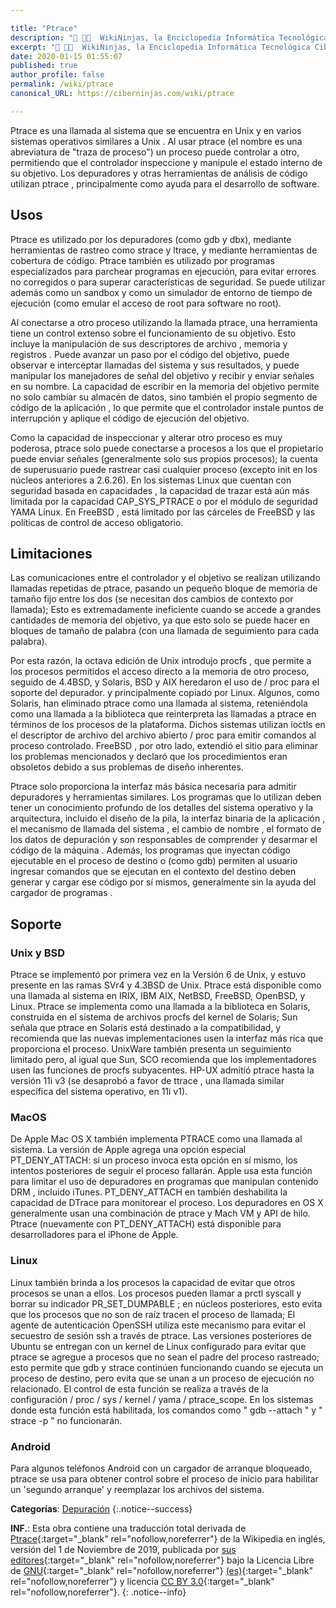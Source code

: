 ```yaml
---

title: "Ptrace"
description: "📖 👨‍💻  WikiNinjas, la Enciclopedia Informática Tecnológica Ciberninjas: Ptrace"
excerpt: "📖 👨‍💻  WikiNinjas, la Enciclopedia Informática Tecnológica Ciberninjas: Ptrace"
date: 2020-01-15 01:55:07
published: true
author_profile: false
permalink: /wiki/ptrace
canonical_URL: https://ciberninjas.com/wiki/ptrace

---
```


Ptrace es una llamada al sistema que se encuentra en Unix y en varios sistemas operativos similares a Unix . Al usar ptrace (el nombre es una abreviatura de "traza de proceso") un proceso puede controlar a otro, permitiendo que el controlador inspeccione y manipule el estado interno de su objetivo. Los depuradores y otras herramientas de análisis de código utilizan ptrace , principalmente como ayuda para el desarrollo de software.

## Usos

Ptrace es utilizado por los depuradores (como gdb y dbx), mediante herramientas de rastreo como strace y ltrace, y mediante herramientas de cobertura de código. Ptrace también es utilizado por programas especializados para parchear programas en ejecución, para evitar errores no corregidos o para superar características de seguridad. Se puede utilizar además como un sandbox y como un simulador de entorno de tiempo de ejecución (como emular el acceso de root para software no root).

Al conectarse a otro proceso utilizando la llamada ptrace, una herramienta tiene un control extenso sobre el funcionamiento de su objetivo. Esto incluye la manipulación de sus descriptores de archivo , memoria y registros . Puede avanzar un paso por el código del objetivo, puede observar e interceptar llamadas del sistema y sus resultados, y puede manipular los manejadores de señal del objetivo y recibir y enviar señales en su nombre. La capacidad de escribir en la memoria del objetivo permite no solo cambiar su almacén de datos, sino también el propio segmento de código de la aplicación , lo que permite que el controlador instale puntos de interrupción y aplique el código de ejecución del objetivo.

Como la capacidad de inspeccionar y alterar otro proceso es muy poderosa, ptrace solo puede conectarse a procesos a los que el propietario puede enviar señales (generalmente solo sus propios procesos); la cuenta de superusuario puede rastrear casi cualquier proceso (excepto init en los núcleos anteriores a 2.6.26). En los sistemas Linux que cuentan con seguridad basada en capacidades , la capacidad de trazar está aún más limitada por la capacidad CAP_SYS_PTRACE o por el módulo de seguridad YAMA Linux. En FreeBSD , está limitado por las cárceles de FreeBSD y las políticas de control de acceso obligatorio.

## Limitaciones

Las comunicaciones entre el controlador y el objetivo se realizan utilizando llamadas repetidas de ptrace, pasando un pequeño bloque de memoria de tamaño fijo entre los dos (se necesitan dos cambios de contexto por llamada); Esto es extremadamente ineficiente cuando se accede a grandes cantidades de memoria del objetivo, ya que esto solo se puede hacer en bloques de tamaño de palabra (con una llamada de seguimiento para cada palabra).

Por esta razón, la octava edición de Unix introdujo procfs , que permite a los procesos permitidos el acceso directo a la memoria de otro proceso, seguido de 4.4BSD, y Solaris, BSD y AIX heredaron el uso de / proc para el soporte del depurador. y principalmente copiado por Linux. Algunos, como Solaris, han eliminado ptrace como una llamada al sistema, reteniéndola como una llamada a la biblioteca que reinterpreta las llamadas a ptrace en términos de los procesos de la plataforma. Dichos sistemas utilizan ioctls en el descriptor de archivo del archivo abierto / proc para emitir comandos al proceso controlado. FreeBSD , por otro lado, extendió el sitio para eliminar los problemas mencionados y declaró que los procedimientos eran obsoletos debido a sus problemas de diseño inherentes. 

Ptrace solo proporciona la interfaz más básica necesaria para admitir depuradores y herramientas similares. Los programas que lo utilizan deben tener un conocimiento profundo de los detalles del sistema operativo y la arquitectura, incluido el diseño de la pila, la interfaz binaria de la aplicación , el mecanismo de llamada del sistema , el cambio de nombre , el formato de los datos de depuración y son responsables de comprender y desarmar el código de la máquina . Además, los programas que inyectan código ejecutable en el proceso de destino o (como gdb) permiten al usuario ingresar comandos que se ejecutan en el contexto del destino deben generar y cargar ese código por sí mismos, generalmente sin la ayuda del cargador de programas .

## Soporte

### Unix y BSD

Ptrace  se implementó por primera vez en la Versión 6 de Unix, y estuvo presente en las ramas SVr4 y 4.3BSD de Unix. Ptrace está disponible como una llamada al sistema en IRIX, IBM AIX, NetBSD, FreeBSD, OpenBSD, y Linux. Ptrace se implementa como una llamada a la biblioteca en Solaris, construida en el sistema de archivos procfs del kernel de Solaris; Sun señala que ptrace en Solaris está destinado a la compatibilidad, y recomienda que las nuevas implementaciones usen la interfaz más rica que proporciona el proceso. UnixWare también presenta un seguimiento limitado pero, al igual que Sun, SCO recomienda que los implementadores usen las funciones de procfs subyacentes. HP-UX admitió ptrace hasta la versión 11i v3 (se desaprobó a favor de ttrace , una llamada similar específica del sistema operativo, en 11i v1).

### MacOS

De Apple Mac OS X también implementa PTRACE como una llamada al sistema. La versión de Apple agrega una opción especial PT_DENY_ATTACH: si un proceso invoca esta opción en sí mismo, los intentos posteriores de seguir el proceso fallarán. Apple usa esta función para limitar el uso de depuradores en programas que manipulan contenido DRM , incluido iTunes. PT_DENY_ATTACH en también deshabilita la capacidad de DTrace para monitorear el proceso. Los depuradores en OS X generalmente usan una combinación de ptrace y Mach VM y API de hilo. Ptrace (nuevamente con PT_DENY_ATTACH) está disponible para desarrolladores para el iPhone de Apple.

### Linux

Linux también brinda a los procesos la capacidad de evitar que otros procesos se unan a ellos. Los procesos pueden llamar a prctl syscall y borrar su indicador PR_SET_DUMPABLE ; en núcleos posteriores, esto evita que los procesos que no son de raíz tracen el proceso de llamada; El agente de autenticación OpenSSH utiliza este mecanismo para evitar el secuestro de sesión ssh a través de ptrace. Las versiones posteriores de Ubuntu se entregan con un kernel de Linux configurado para evitar que ptrace se agregue a procesos que no sean el padre del proceso rastreado; esto permite que gdb y strace continúen funcionando cuando se ejecuta un proceso de destino, pero evita que se unan a un proceso de ejecución no relacionado. El control de esta función se realiza a través de la configuración / proc / sys / kernel / yama / ptrace_scope. En los sistemas donde esta función está habilitada, los comandos como " gdb --attach " y " strace -p " no funcionarán.

### Android

Para algunos teléfonos Android con un cargador de arranque bloqueado, ptrace se usa para obtener control sobre el proceso de inicio para habilitar un 'segundo arranque' y reemplazar los archivos del sistema.

**Categorías**: [Depuración](/wiki/categoria/depuracion)
{:.notice--success}

**INF.**: Esta obra contiene una traducción total derivada de [Ptrace](https://en.wikipedia.org/wiki/Ptrace){:target="_blank" rel="nofollow,noreferrer"} de la Wikipedia en inglés, versión del 1 de Noviembre de 2019, publicada por [sus editores](https://en.wikipedia.org/w/index.php?title=Ptrace&action=history){:target="_blank" rel="nofollow,noreferrer"} bajo la Licencia Libre de [GNU](http://www.gnu.org/licenses/licenses.html#GPL){:target="_blank" rel="nofollow,noreferrer"} [(es)](https://es.wikipedia.org/wiki/Wikipedia:Traducci%C3%B3n_no_oficial_de_la_Licencia_de_documentaci%C3%B3n_libre_de_GNU){:target="_blank" rel="nofollow,noreferrer"} y licencia [CC BY 3.0](https://creativecommons.org/licenses/by-sa/3.0/deed.es){:target="_blank" rel="nofollow,noreferrer"}.
{: .notice--info}